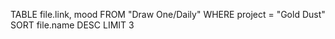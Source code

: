 TABLE file.link, mood
FROM "Draw One/Daily"
WHERE project = "Gold Dust"
SORT file.name DESC
LIMIT 3
